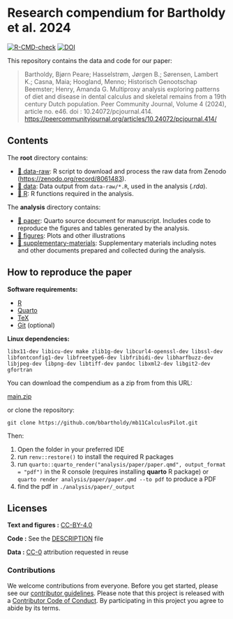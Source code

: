 
<!-- README.md is generated from README.Rmd. Please edit that file -->

# Research compendium for Bartholdy et al. 2024

[![R-CMD-check](https://github.com/bbartholdy/mb11CalculusPilot/actions/workflows/R-CMD-check.yaml/badge.svg)](https://github.com/bbartholdy/mb11CalculusPilot/actions/workflows/R-CMD-check.yaml)
[![DOI](https://zenodo.org/badge/DOI/10.5281/zenodo.7649825.svg)](https://zenodo.org/badge/DOI/10.5281/zenodo.7649825)

This repository contains the data and code for our paper:

> Bartholdy, Bjørn Peare; Hasselstrøm, Jørgen B.; Sørensen, Lambert K.;
> Casna, Maia; Hoogland, Menno; Historisch Genootschap Beemster; Henry,
> Amanda G. Multiproxy analysis exploring patterns of diet and disease
> in dental calculus and skeletal remains from a 19th century Dutch
> population. Peer Community Journal, Volume 4 (2024), article no. e46.
> doi : 10.24072/pcjournal.414.
> <https://peercommunityjournal.org/articles/10.24072/pcjournal.414/>

## Contents

The **root** directory contains:

- [:file_folder: data-raw](/data-raw/): R script to download and process
  the raw data from Zenodo (<https://zenodo.org/record/8061483>).
- [:file_folder: data](/data/): Data output from `data-raw/*.R`, used in
  the analysis (*.rda*).
- [:file_folder: R](/R/): R functions required in the analysis.

The **analysis** directory contains:

- [:file_folder: paper](/analysis/paper): Quarto source document for
  manuscript. Includes code to reproduce the figures and tables
  generated by the analysis.
- [:file_folder: figures](/analysis/figures): Plots and other
  illustrations
- [:file_folder:
  supplementary-materials](/analysis/supplementary-materials):
  Supplementary materials including notes and other documents prepared
  and collected during the analysis.

## How to reproduce the paper

**Software requirements:**

- [R](https://cran.r-project.org/)
- [Quarto](https://quarto.org/)
- [TeX](https://www.latex-project.org/get/)
- [Git](https://git-scm.com/downloads) (optional)

**Linux dependencies:**

`libx11-dev libicu-dev make zlib1g-dev libcurl4-openssl-dev libssl-dev libfontconfig1-dev libfreetype6-dev libfribidi-dev libharfbuzz-dev libjpeg-dev libpng-dev libtiff-dev pandoc libxml2-dev libgit2-dev gfortran`

You can download the compendium as a zip from from this URL:

[main.zip](https://github.com/bbartholdy/mb11CalculusPilot/archive/refs/heads/main.zip)

or clone the repository:

`git clone https://github.com/bbartholdy/mb11CalculusPilot.git`

Then:

1.  Open the folder in your preferred IDE
2.  run `renv::restore()` to install the required R packages
3.  run
    `quarto::quarto_render("analysis/paper/paper.qmd", output_format = "pdf")`
    in the R console (requires installing **quarto** R package) or
    `quarto render analysis/paper/paper.qmd --to pdf` to produce a PDF
4.  find the pdf in `./analysis/paper/_output`

## Licenses

**Text and figures :**
[CC-BY-4.0](http://creativecommons.org/licenses/by/4.0/)

**Code :** See the [DESCRIPTION](DESCRIPTION) file

**Data :** [CC-0](http://creativecommons.org/publicdomain/zero/1.0/)
attribution requested in reuse

### Contributions

We welcome contributions from everyone. Before you get started, please
see our [contributor guidelines](CONTRIBUTING.md). Please note that this
project is released with a [Contributor Code of Conduct](CONDUCT.md). By
participating in this project you agree to abide by its terms.
